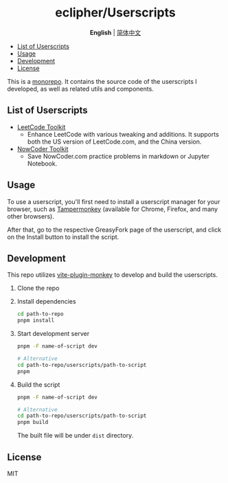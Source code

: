 <div align="center" width="100%">

# eclipher/Userscripts <!-- omit from toc -->

**English** | [简体中文](./README-ZH.md)

</div>

- [List of Userscripts](#list-of-userscripts)
- [Usage](#usage)
- [Development](#development)
- [License](#license)

This is a [monorepo](https://en.wikipedia.org/wiki/Monorepo). It contains the source code of the userscripts I developed, as well as related utils and components.

## List of Userscripts

- [LeetCode Toolkit](/userscripts/leetcode-toolkit/README.md)
    - Enhance LeetCode with various tweaking and additions. It supports both the US version of LeetCode.com, and the China version.
- [NowCoder Toolkit](userscripts/nowcoder-toolkit/README.md)
    - Save NowCoder.com practice problems in markdown or Jupyter Notebook.

## Usage

To use a userscript, you'll first need to install a userscript manager for your browser, such as [Tampermonkey](https://www.tampermonkey.net/) (available for Chrome, Firefox, and many other browsers).

After that, go to the respective GreasyFork page of the userscript, and click on the Install button to install the script.

## Development

This repo utilizes [vite-plugin-monkey](https://github.com/lisonge/vite-plugin-monkey) to develop and build the userscripts.

1. Clone the repo

2. Install dependencies

    ```sh
    cd path-to-repo
    pnpm install
    ```

3. Start development server

    ```sh
    pnpm -F name-of-script dev

    # Alternative
    cd path-to-repo/userscripts/path-to-script
    pnpm
    ```

4. Build the script

    ```sh
    pnpm -F name-of-script dev

    # Alternative
    cd path-to-repo/userscripts/path-to-script
    pnpm build
    ```

    The built file will be under `dist` directory.

## License

MIT
